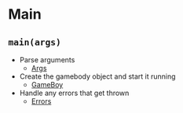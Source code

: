 Main
====

`main(args)`
------------
- Parse arguments
  - [Args](args.md)
- Create the gamebody object and start it running
  - [GameBoy](gameboy.md)
- Handle any errors that get thrown
  - [Errors](errors.md)
